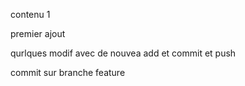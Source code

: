 contenu 1

premier ajout

qurlques modif avec de nouvea add et commit et push

commit sur branche feature

